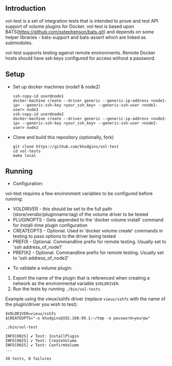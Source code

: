 ## Introduction

vol-test is a set of integration tests that is intended to prove and test API support of volume plugins for Docker. vol-test is based upon BATS(https://github.com/sstephenson/bats.git) and depends on some helper libraries - bats-support and bats-assert which are linked as submodules.

vol-test supports testing against remote environments. Remote Docker hosts should have ssh keys configured for access without a password.

## Setup

- Set up docker machines (node1 & node2)
    ```
    ssh-copy-id user@node1
    docker-machine create --driver generic --generic-ip-address <node1-ip> --generic-ssh-key <your_ssh_key> --generic-ssh-user <node1-user> node1
    ssh-copy-id user@node2
    docker-machine create --driver generic --generic-ip-address <node2-ip> --generic-ssh-key <your_ssh_key> --generic-ssh-user <node2-user> node2
    ```

- Clone and build this repository (optionally, fork)
    ```
    git clone https://github.com/khudgins/vol-test
    cd vol-tests
    make local
    ```

## Running

- Configuration:

vol-test requires a few environment variables to be configured before running:

* VOLDRIVER - this should be set to the full path (store/vendor/pluginname:tag) of the volume driver to be tested
* PLUGINOPTS - Gets appended to the 'docker volume install' command for install-time plugin configuration
* CREATEOPTS - Optional. Used in 'docker volume create' commands in testing to pass options to the driver being tested
* PREFIX - Optional. Commandline prefix for remote testing. Usually set to 'ssh address_of_node1'
* PREFIX2 - Optional. Commandline prefix for remote testing. Usually set to 'ssh address_of_node2'


- To validate a volume plugin:

1. Export the name of the plugin that is referenced when creating a network as the environmental variable `$VOLDRIVER`.
2. Run the tests by running `./bin/vol-tests`

Example using the vieux/sshfs driver (replace `vieux/sshfs` with the name of the plugin/driver you wish to test):

```
$VOLDRIVER=vieux/sshfs
$CREATEOPTS="-o khudgins@192.168.99.1:~/tmp -o password=yourpw"

./bin/vol-test

INFO[0025] ✔ Test: InstallPlugin
INFO[0025] ✔ Test: CreateVolume
INFO[0025] ✔ Test: ConfirmVolume
...

30 tests, 0 failures
```
